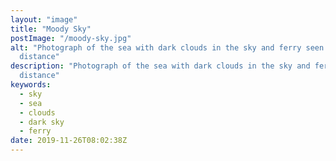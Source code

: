 ```yaml
---
layout: "image"
title: "Moody Sky"
postImage: "/moody-sky.jpg"
alt: "Photograph of the sea with dark clouds in the sky and ferry seen in the
  distance"
description: "Photograph of the sea with dark clouds in the sky and ferry seen in the
  distance"
keywords:
  - sky
  - sea
  - clouds
  - dark sky
  - ferry
date: 2019-11-26T08:02:38Z
---
```

